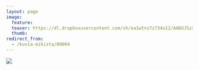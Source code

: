 ```yaml
---
layout: page
image:
  feature:
  teaser: https://dl.dropboxusercontent.com/sh/ea1wtnz7z734o12/AADUJSzXwnZws_viZv-N4Tkha/mikin-kuvat/2/IMG_9195-245px.jpg
  thumb:
redirect_from:
  - /kuvia-mikista/00004
---
```


[![](https://dl.dropboxusercontent.com/sh/ea1wtnz7z734o12/AAA49CkA3GDMCfiEBG-7BSXMa/mikin-kuvat/3/IMG_9195-800px.jpg)](https://dl.dropboxusercontent.com/sh/ea1wtnz7z734o12/AABg29iA8rAXk9RRYa1Z4E9Ca/mikin-kuvat/3/IMG_9195.jpg)

